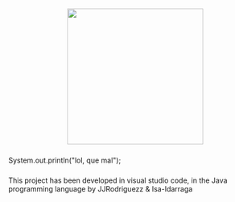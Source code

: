 ###

<div align="center">
  <img height="270" src="https://media.giphy.com/media/v1.Y2lkPTc5MGI3NjExaHhndGR5bDh1dGFuY3prZWphcjVxMWRhdnU2Y2Ntc2JqanczeThheCZlcD12MV9naWZzX3NlYXJjaCZjdD1n/Ar4p9QqSHP1ZVESeNo/giphy.gif"  />
</div>

###

<p align="left">System.out.println("lol, que mal");</p>

###

This project has been developed in visual studio code, in the Java programming language by JJRodriguezz & Isa-Idarraga
